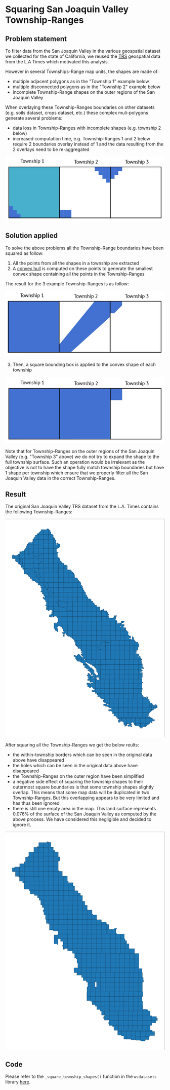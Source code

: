 # Squaring San Joaquin Valley Township-Ranges
## Problem statement
To filter data from the San Joaquin Valley in the various geospatial dataset we collected for the state of California, 
we reused the [TRS](doc/etl/township_overlay.md) geospatial data from the L.A Times which motivated this analysis.

However in several Townships-Range map units, the shapes are made of:
* multiple adjacent polygons as in the "Township 1" example below
* multiple disconnected polygons as in the "Township 2" example below
* incomplete Township-Range shapes on the outer regions of the San Joaquin Valley

When overlaying these Township-Ranges boundaries on other datasets (e.g. soils dataset, crops dataset, etc.) these 
complex muli-polygons generate several problems:
* data loss in Township-Ranges with incomplete shapes (e.g. township 2 below)
* increased computation time, e.g. Township-Ranges 1 and 2 below require 2 boundaries overlay instead of 1 and the data 
resulting from the 2 overlays need to be re-aggregated

!["Example Townships shapes"](../images/original_townships.jpg)

## Solution applied
To solve the above problems all the Township-Range boundaries have been squared as follow:
1. All the points from all the shapes in a township are extracted
2. A [convex hull](https://en.wikipedia.org/wiki/Convex_hull) is computed on these points to generate the smallest
convex shape containing all the points in the Township-Ranges

The result for the 3 example Township-Ranges is as follow:

!["Townships shapes transformed by convex hull"](../images/convex_hull.jpg)

3. Then, a square bounding box is applied to the convex shape of each township

!["Final squared Township shapes"](../images/squared_townships.jpg)

Note that for Township-Ranges on the outer regions of the San Joaquin Valley (e.g. "Township 3" above) we do not try to 
expand the shape to the full township surface. Such an operation would be irrelevant as the objective is not to have 
the shape fully match township boundaries but have 1 shape per township which ensure that we properly filter all the San
Joaquin Valley data in the correct Township-Ranges.

## Result
The original San Joaquin Valley TRS dataset from the L.A. Times contains the following Township-Ranges:

!["Original Township-Range shapes"](../images/sjv_original_townships.png)

After squaring all the Township-Ranges we get the below reults:
* the within-township borders which can be seen in the original data above have disappeared
* the holes which can be seen in the original data above have disappeared
* the Township-Ranges on the outer region have been simplified
* a negative side effect of squaring the township shapes to their outermost square boundaries is that some township
shapes slightly overlap. This means that some map data will be duplicated in two Township-Ranges. But this overlapping 
appears to be very limited and has thus been ignored
* there is still one empty area in the map. This land surface represents 0.076% of the surface of the San Joaquin
Valley as computed by the above process. We have considered this negligible and decided to ignore it.

!["Final Township-Range shapes"](../images/sjv_squarred_townships.png)

## Code 
Please refer to the `_square_township_shapes()` function in the `wsdatasets` library [here](lib/wsdatasets.py). 
